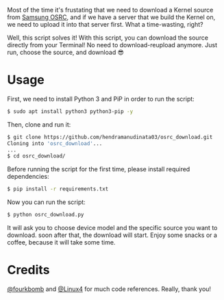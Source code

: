 Most of the time it's frustating that we need to download a Kernel source from [Samsung OSRC](https://opensource.samsung.com), and if we have a server that we build the Kernel on, we need to upload it into that server first. What a time-wasting, right?

Well, this script solves it! With this script, you can download the source directly from your Terminal! No need to download-reupload anymore. Just run, choose the source, and download 😎

# Usage

First, we need to install Python 3 and PiP in order to run the script:

```bash
$ sudo apt install python3 python3-pip -y
```

Then, clone and run it:

```bash
$ git clone https://github.com/hendramanudinata03/osrc_download.git
Cloning into 'osrc_download'...
...
$ cd osrc_download/
```

Before running the script for the first time, please install required dependencies:

```bash
$ pip install -r requirements.txt
```

Now you can run the script:

```bash
$ python osrc_download.py
```

It will ask you to choose device model and the specific source you want to download. soon after that, the download will start. Enjoy some snacks or a coffee, because it will take some time.

# Credits

[@fourkbomb](https://github.com/fourkbomb) and [@Linux4](https://github.com/Linux4) for much code references. Really, thank you!
